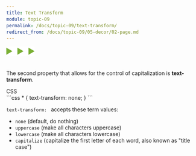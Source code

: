 ```yaml
---
title: Text Transform
module: topic-09
permalink: /docs/topic-09/text-transform/
redirect_from: /docs/topic-09/05-decor/02-page.md
---
```


<img src="./../../../img/arrow-divider.svg" style="width: 75px; border: none; margin: 0px 0 20px 0" />

The second property that allows for the control of capitalization is **text-transform**.

<div id="code-heading">CSS</div>
```css
* {
  text-transform: none;
}
```

`text-transform: ` accepts these term values:

- `none` (default, do nothing)
- `uppercase` (make all characters uppercase)
- `lowercase` (make all characters lowercase)
- `capitalize` (capitalize the first letter of each word, also known as "title case")

<div class="codepen-embed">
  <p data-height="400" data-theme-id="30567" data-slug-hash="VxeVQG" data-default-tab="css,result" data-user="Media-Ed-Online" data-embed-version="2" data-pen-title="[Topic-09]  Text Transform (Toggle)" class="codepen"></p>
</div>

<!--<div class="codepen-embed">
  <p data-height="400" data-theme-id="30567" data-slug-hash="KyKMWd" data-default-tab="css,result" data-user="Media-Ed-Online" data-embed-version="2" data-pen-title="[Topic-08] Caps & Cases, Pt. 2" class="codepen"></p>
</div>

<span class="label label-info">NOTE:</span> Please make sure to click on the HTML tab in the Pen above to see how the CSS properties override how the text was originally typed.-->
